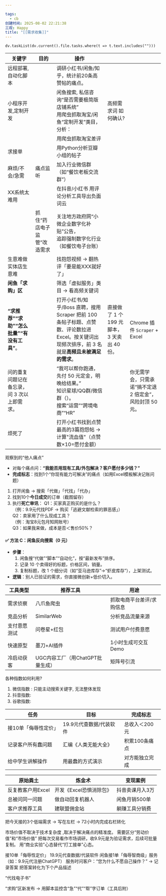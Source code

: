```yaml
---

tags:
  - cb
创建时间: 2025-08-02 22:21:38
三观: Happy
title: "[[需求收集]]"
---
```






```dataviewjs
dv.taskList(dv.current().file.tasks.where(t => t.text.includes("")))
```




| 关键字                         | 目的             | 操作                                                                                         |                                  |                                   |
| --------------------------- | -------------- | ------------------------------------------------------------------------------------------ | -------------------------------- | --------------------------------- |
| 远程部署, 自动化脚本                 |                | 调研小红书/闲鱼/知乎，统计前20条高赞帖的痛点。                                                                  |                                  |                                   |
| 小程序开发,定制开发                  |                | 闲鱼搜索, 私信咨询“是否需要极简版店铺系统”<br>用爬虫抓取淘宝/闲鱼“定制开发”类目，分析：                                          | 高频需求词 如何确认?                      |                                   |
|                             |                | 用爬虫抓取淘宝差评                                                                                  |                                  |                                   |
| 求接单                         |                | 用Python分析豆瓣小组的帖子                                                                           |                                  |                                   |
| 麻烦/不会/急需                    | 痛点监听           | 加入行业微信群（如“餐饮老板交流群”）                                                                        |                                  |                                   |
| XX系统太难用                     |                | 在抖音/小红书 用评论分析工具导出负面词云                                                                      |                                  |                                   |
|                             | 抓住“药店电子监管”改造需求 | 关注地方政府网“小微企业数字化补贴”公告，  <br>追踪强制数字化行业（如餐饮电子台账）                                              |                                  |                                   |
| 生意难做<br>实体店生意难              |                | 找抱怨视频 → 翻热评「要是能XXX就好了」                                                                     |                                  |                                   |
| **闲鱼「求购」区**                 |                | 筛选「虚拟服务」类目 → 看高频关键词                                                                        |                                  |                                   |
| **“求推荐”“求助”“怎么批量”“有没有工具”**。 |                | 打开小红书/知乎/Boss 直聘，搜用 Scraper 把前 100 条帖子标题、点赞数、评论数拉进 Excel。按关键词出现频次排序，前 3 名就是**高频且未被满足的需求**。 | 直接做了 1 个 199 元脚本，3 天卖出 40 份。<br> | Chrome 插件 `Scraper` + Excel       |
| 问的重复问题记在备忘录，问 3 次以上即需求。     |                | “我可以帮你跑通，先付 50 元定金，明晚给结果。”<br>知识星球/QQ群/微信群（）。<br>搜索“运营”“跨境电商”“HR”                          |                                  | 你无需学会，只需承诺“搞不定退 2 倍定金”，风险封顶 50 元。 |
| 烦死了                         |                | 打开小红书找到点赞最高的3篇抱怨帖 → 计算"流血值"（点赞数×10=愿付金额）                                                   |                                  |                                   |


观察到的“他人痛点”
- 对每个痛点问：**“我能否用现有工具/外包解决？客户愿付多少钱？”**
- **完成标志**：找到1个“你现有能力可解决”的痛点（如用Excel模板解决记账问题）



1. 打开闲鱼 → 搜索「代做」「代找」「代办」
2. 找到10个**今日成交**的订单（截图留存）
3. 执行**死亡审讯**：
    Q1：买家真正购买的是什么？  
       （例：9.9元代找PDF → 购买「逃避文献检索的罪恶感」）  
    Q2：卖家用了什么现成工具？  
       （例：淘宝8元包月知网账号）  
    Q3：如果我来做，成本是否＜售价50%？


#### ✅ 方法 C：闲鱼反向搜索（0 元）
- **步骤**：
    1. 闲鱼搜“代做”“脚本”“自动化”，按“最新发布”排序。
    2. 记录 10 个卖得好的标题，价格区间，销量。
    3. 复制标题，改 1 个细分词（如“亚马逊库存”→“虾皮库存”），上架测试。
- **逻辑**：别人已验证的需求，你直接微创新+低价切入。


| 工具类型   | 推荐工具                  | 用途            |
| ------ | --------------------- | ------------- |
| 需求侦察   | 八爪鱼爬虫                 | 抓取电商平台差评/求购信息 |
| 竞品分析   | SimilarWeb            | 分析竞品流量来源      |
| 支付意愿测试 | 问卷星+红包                | 测试用户付费意愿      |
| 快速原型   | 墨刀+AI插件               | 1小时生成可交互Demo  |
| 冷启动获客  | UGC内容工厂（用ChatGPT批量生成） | 矩阵号引流         |

各种指数如何利用? 
1. 微信指数 : 只能主动搜索关键字, 无法整体发现
2. 抖音指数: 
3. 谷歌指数: 


|任务|目标|完成标志|
|---|---|---|
|接10单「侮辱性定价」|19.9元代查数据/代装软件|总收入＜200元|
|记录客户所有蠢问题|汇编《人类无能大全》|积累100条痛点|
|给中学生讲解操作|用最蠢的方式演示|对方能独立完成|

| 原始粪土        | 炼金术            | 变现案例     |
| ----------- | -------------- | -------- |
| 反复教客户用Excel | 开发《Excel恐惧消除包》 | 抖音卖课月入3万 |
| 总被问同一问题     | 做自动回复机器人       | 闲鱼月销500单 |
| 客户求推荐工具     | 建联盟佣金站         | 躺赚工具分销费  |

把今天接的3个低端需求 → 写在左栏 → 72小时内完成右栏转化


市场价值不取决于技术复杂度 ,取决于解决痛点的精准度。
需要区分“劳动价值”和“市场价值” 
把每次交易看作市场调研，收9.9元是为验证需求，后续可批量复制。 
用“商业实验”心态替代“打工接单”心态。 

接10单「侮辱性定价」 19.9元代查数据/代装软件 
闲鱼接1单「侮辱智商级」服务（如：9.9元代注册ChatGPT） 
服务时问客户：“您为什么不愿自己操作？” → 记录答案 把答案转化为下个产品描述

“代找电子书”

“求购”区新发布 → 用脚本监控含“急”“代”“帮”字订单（工具后附）


